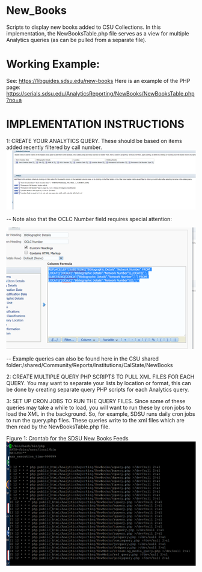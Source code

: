 # New_Books
Scripts to display new books added to CSU Collections.  In this implementation, the NewBooksTable.php file serves as a view for multiple Analytics queries (as can be pulled from a separate file).

# Working Example: 
See: https://libguides.sdsu.edu/new-books
Here is an example of the PHP page:
https://serials.sdsu.edu/AnalyticsReporting/NewBooks/NewBooksTable.php?no=a

# IMPLEMENTATION INSTRUCTIONS
1: CREATE YOUR ANALYTICS QUERY.  These should be based on items added recently filtered by call number.
![new books query](https://github.com/CSU-ULMS/New_Books/blob/master/A_Query.PNG)

-- Note also that the OCLC Number field requires special attention:


![oclc field](https://github.com/CSU-ULMS/New_Books/blob/master/OCLC_Number.PNG)

-- Example queries can also be found here in the CSU shared folder:/shared/Community/Reports/Institutions/CalState/NewBooks

2: CREATE MULTIPLE QUERY PHP SCRIPTS TO PULL XML FILES FOR EACH QUERY.  You may want to separate your lists by location or format, this can be done by creating separate query PHP scripts for each Analytics query.

3: SET UP CRON JOBS TO RUN THE QUERY FILES. Since some of these queries may take a while to load, you will want to run these by cron jobs to load the XML in the background.  So, for example, SDSU runs daily cron jobs to run the query.php files.  These queries write to the xml files which are then read by the NewBooksTable.php file.  

Figure 1: Crontab for the SDSU New Books Feeds
![new books crontab](https://github.com/CSU-ULMS/New_Books/blob/master/NewBooksCrontab.PNG)



